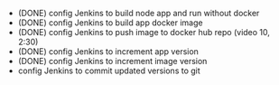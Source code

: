 - (DONE) config Jenkins to build node app and run without docker
- (DONE) config Jenkins to build app docker image
- (DONE) config Jenkins to push image to docker hub repo (video 10, 2:30)
- (DONE) config Jenkins to increment app version
- (DONE) config Jenkins to increment image version
- config Jenkins to commit updated versions to git
